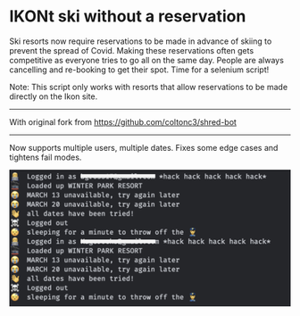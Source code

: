 # IKONt ski without a reservation


Ski resorts now require reservations to be made in advance of skiing to prevent the spread of Covid. Making these reservations often gets competitive as everyone tries to go all on the same day. People are always cancelling and re-booking to get their spot. Time for a selenium script!

Note: This script only works with resorts that allow reservations to be made directly on the Ikon site.

---

With original fork from https://github.com/coltonc3/shred-bot

---

Now supports multiple users, multiple dates. Fixes some edge cases and tightens fail modes. 

![Example output](demo.png?raw=true)
